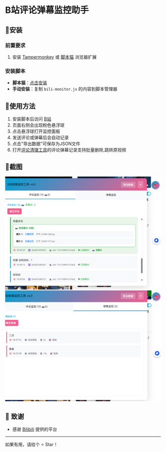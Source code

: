 # B站评论弹幕监控助手


## 🫎安装

### 前置要求
1. 安装 [Tampermonkey](https://www.tampermonkey.net/) 或 [脚本猫](https://scriptcat.org/) 浏览器扩展

### 安装脚本
- **脚本猫**：[点击安装](https://scriptcat.org/scripts/脚本ID)
- **手动安装**：复制 `bili-monitor.js` 的内容到脚本管理器

## 🦕使用方法

1. 安装脚本后访问 [B站](https://www.bilibili.com)
2. 页面右侧会出现粉色悬浮球 
3. 点击悬浮球打开监控面板
4. 发送评论或弹幕后会自动记录
5. 点击"导出数据"可保存为JSON文件
6. 打开[评论清理工具](https://github.com/naaammme/bilibili-tools.git)的评论弹幕记录支持批量删除,跳转原视频
## 🐸截图


![评论](screenshots/comments.png)
![弹幕](screenshots/danmus.png)



## 💖 致谢

- 感谢 [Bilibili](https://www.bilibili.com) 提供的平台

---
如果有用，请给个 ⭐ Star！